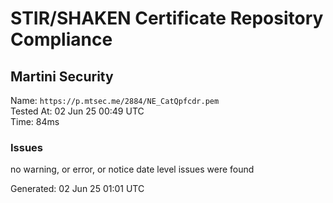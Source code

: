 # STIR/SHAKEN Certificate Repository Compliance

## Martini Security

Name: `https://p.mtsec.me/2884/NE_CatQpfcdr.pem`\
Tested At: 02 Jun 25 00:49 UTC\
Time: 84ms

### Issues

no warning, or error, or notice date level issues were found

Generated: 02 Jun 25 01:01 UTC